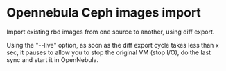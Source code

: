 # Opennebula Ceph images import

Import existing rbd images from one source to another, using diff export.

Using the "--live" option, as soon as the diff export cycle takes less than x sec, it pauses to allow you to stop the original VM (stop I/O), do the last sync and start it in OpenNebula.

